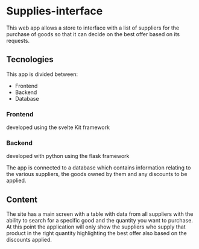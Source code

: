 # Supplies-interface
This web app allows a store to interface with a list of suppliers for the purchase of goods so that it can decide on the best offer based on its requests.
## Tecnologies
This app is divided between:
+ Frontend
+ Backend
+ Database
### Frontend
developed using the svelte Kit framework
### Backend
developed with python using the flask framework

The app is connected to a database which contains information relating to the various suppliers, the goods owned by them and any discounts to be applied.
## Content
The site has a main screen with a table with data from all suppliers with the ability to search for a specific good and the quantity you want to purchase.
At this point the application will only show the suppliers who supply that product in the right quantity highlighting the best offer also based on the discounts applied.
